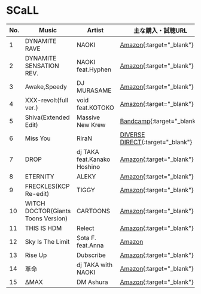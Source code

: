 # SCaLL

| No. | Music| Artist| 主な購入・試聴URL|
|-----|------------------------------------|-----------------------------|----------------------------------------------------------------------------------------------------------------------------------------------------------------------------------------------------------------------------------------------------------------------------------------------------------------------------------------------------|
| 1 | DYNAMITE RAVE| NAOKI | [Amazon](https://www.amazon.co.jp/%E3%83%80%E3%83%B3%E3%82%B9%E3%83%BB%E3%83%80%E3%83%B3%E3%82%B9%E3%83%BB%E3%83%AC%E3%83%9C%E3%83%AA%E3%83%A5%E3%83%BC%E3%82%B7%E3%83%A7%E3%83%B3-3rd-MIX-%E2%80%95-%E3%82%AA%E3%83%AA%E3%82%B8%E3%83%8A%E3%83%AB%E3%83%BB%E3%82%B5%E3%82%A6%E3%83%B3%E3%83%89%E3%83%88%E3%83%A9%E3%83%83%E3%82%AF/dp/B000058A83){:target="_blank"} |
| 2 | DYNAMITE SENSATION REV.| NAOKI feat.Hyphen | [Amazon](https://www.amazon.co.jp/dp/B01MU7Y8D3){:target="_blank"} |
| 3 | Awake,Speedy | DJ MURASAME | [Amazon](https://www.amazon.co.jp/dp/B01MU7Y8D3){:target="_blank"} |
| 4 | XXX-revolt(full ver.)| void feat.KOTOKO| [Amazon](https://www.amazon.co.jp/dp/B01MU7Y8D3){:target="_blank"} |
| 5 | Shiva(Extended Edit) | Massive New Krew| [Bandcamp](https://massivenewkrew.bandcamp.com/album/alterna){:target="_blank"}|
| 6 | Miss You | RiraN | [DIVERSE DIRECT](https://diverse.direct/emoism-records/emcd-0007/){:target="_blank"} |
| 7 | DROP | dj TAKA feat.Kanako Hoshino | [Amazon](https://www.amazon.co.jp/gp/product/B01AVWW6OY/ref=dm_ws_sp_ps_dp){:target="_blank"}|
| 8 | ETERNITY | ALEKY | [Amazon](https://www.amazon.co.jp/gp/product/B00KNVHMWU/ref=dm_ws_sp_ps_dp){:target="_blank"}|
| 9 | FRECKLES(KCP Re-edit)| TIGGY | [Amazon](https://www.amazon.co.jp/DDRMAX-Revolution-6thMIX-ORIGINAL-SOUNDTRACK/dp/B00005QCFO){:target="_blank"}|
| 10| WITCH DOCTOR(Giants Toons Version) | CARTOONS| [Amazon](https://www.amazon.co.jp/DDRMAX-Revolution-6thMIX-ORIGINAL-SOUNDTRACK/dp/B00005QCFO){:target="_blank"}|
| 11| THIS IS HDM| Relect| [Amazon](https://www.amazon.co.jp/dp/B01MU7Y8D3){:target="_blank"} |
| 12| Sky Is The Limit | Sota F. feat.Anna | [Amazon](https://www.amazon.co.jp/gp/product/B01AVWQYDI/ref=dm_ws_sp_ps_dp)|
| 13| Rise Up| Dubscribe | [Amazon](https://www.amazon.co.jp/dp/B01MU7Y8D3){:target="_blank"} |
| 14| 革命 | dj TAKA with NAOKI| [Amazon](https://www.amazon.co.jp/DDRMAX-Revolution-7thMIX-ORIGINAL-SOUNDTRACK/dp/B0000641QB){:target="_blank"}|
| 15| ΔMAX| DM Ashura | [Amazon](https://www.amazon.co.jp/DanceDanceRevolution-X2-Music-Selection-%E3%83%B4%E3%82%A1%E3%83%AA%E3%82%A2%E3%82%B9%E3%83%BB%E3%82%A2%E3%83%BC%E3%83%86%E3%82%A3%E3%82%B9%E3%83%88/dp/B01AVWQYDI){:target="_blank"}|
